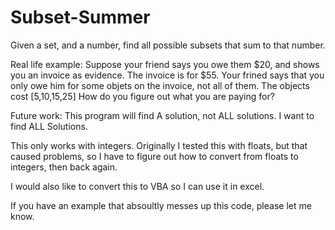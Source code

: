 # Subset-Summer
Given a set, and a number, find all possible subsets that sum to that number. 


Real life example:
Suppose your friend says you owe them $20, and shows you an invoice as evidence. The invoice is for $55.
Your frined says that you only owe him for some objets on the invoice, not all of them.
The objects cost [5,10,15,25]
How do you figure out what you are paying for?


Future work:
This program will find A solution, not ALL solutions. I want to find ALL Solutions.

This only works with integers. Originally I tested this with floats, but that caused problems, so I have to figure out how to convert from floats to integers, then back again. 

I would also like to convert this to VBA so I can use it in excel. 

If you have an example that absoultly messes up this code, please let me know. 
